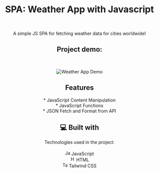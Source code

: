 <h1 align="center" id="title">SPA: Weather App with Javascript</h1><br>

<p align="center" id="description">A simple JS SPA for fetching weather data for cities worldwide!</p>

<h2 align="center">Project demo:</h2>
<br>
<p align="center">
  <img src="https://i.imgur.com/akXvyyF.gif" alt="Weather App Demo">
</p>

<h2 align="center">Features</h2>
<p align="center">
  * JavaScript Content Manipulation<br>
  * JavaScript Functions<br>
  * JSON Fetch and Format from API
</p>

<h2 align="center">💻 Built with</h2>
<p align="center">
  Technologies used in the project:
  <br><br>
  <img src="https://upload.wikimedia.org/wikipedia/commons/6/6a/JavaScript-logo.png" alt="JavaScript Logo" width="16" height="16"> JavaScript<br>
  <img src="https://upload.wikimedia.org/wikipedia/commons/6/61/HTML5_logo_and_wordmark.svg" alt="HTML Logo" width="16" height="16"> HTML<br>
  <img src="https://upload.wikimedia.org/wikipedia/commons/d/d5/Tailwind_CSS_Logo.svg" alt="Tailwind CSS Logo" width="16" height="16"> Tailwind CSS
</p>
